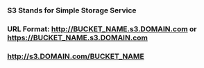 ### S3 Stands for Simple Storage Service

### URL Format: http://BUCKET_NAME.s3.DOMAIN.com or https://BUCKET_NAME.s3.DOMAIN.com

### http://s3.DOMAIN.com/BUCKET_NAME
